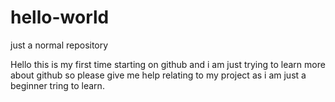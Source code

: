 # hello-world
just a normal repository

Hello this is my first time starting on github and i am just trying to learn more about github so please give me help relating to my project as i am just a beginner tring to learn.
